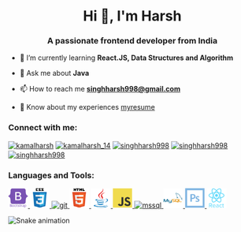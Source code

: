 <h1 align="center">Hi 👋, I'm Harsh</h1>
<h3 align="center">A passionate frontend developer from India</h3>

- 🌱 I’m currently learning **React.JS, Data Structures and Algorithm**

- 💬 Ask me about **Java**

- 📫 How to reach me **singhharsh998@gmail.com**

- 📄 Know about my experiences [myresume](https://drive.google.com/file/d/1W9fgtQwZ5ufzDi0JuVpccr5oO1vTUTHr/view?usp=sharing)

<h3 align="left">Connect with me:</h3>
<p align="left">
<a href="https://linkedin.com/in/kamalharsh" target="blank"><img align="center" src="https://raw.githubusercontent.com/rahuldkjain/github-profile-readme-generator/master/src/images/icons/Social/linked-in-alt.svg" alt="kamalharsh" height="30" width="40" /></a>
<a href="https://instagram.com/kamalharsh_14" target="blank"><img align="center" src="https://raw.githubusercontent.com/rahuldkjain/github-profile-readme-generator/master/src/images/icons/Social/instagram.svg" alt="kamalharsh_14" height="30" width="40" /></a>
<a href="https://www.codechef.com/users/singhharsh998" target="blank"><img align="center" src="https://cdn.jsdelivr.net/npm/simple-icons@3.1.0/icons/codechef.svg" alt="singhharsh998" height="30" width="40" /></a>
<a href="https://www.hackerrank.com/singhharsh998" target="blank"><img align="center" src="https://raw.githubusercontent.com/rahuldkjain/github-profile-readme-generator/master/src/images/icons/Social/hackerrank.svg" alt="singhharsh998" height="30" width="40" /></a>
<a href="https://auth.geeksforgeeks.org/user/singhharsh998" target="blank"><img align="center" src="https://raw.githubusercontent.com/rahuldkjain/github-profile-readme-generator/master/src/images/icons/Social/geeks-for-geeks.svg" alt="singhharsh998" height="30" width="40" /></a>
</p>

<h3 align="left">Languages and Tools:</h3>
<p align="left"> <a href="https://getbootstrap.com" target="_blank" rel="noreferrer"> <img src="https://raw.githubusercontent.com/devicons/devicon/master/icons/bootstrap/bootstrap-plain-wordmark.svg" alt="bootstrap" width="40" height="40"/> </a> <a href="https://www.w3schools.com/css/" target="_blank" rel="noreferrer"> <img src="https://raw.githubusercontent.com/devicons/devicon/master/icons/css3/css3-original-wordmark.svg" alt="css3" width="40" height="40"/> </a> <a href="https://git-scm.com/" target="_blank" rel="noreferrer"> <img src="https://www.vectorlogo.zone/logos/git-scm/git-scm-icon.svg" alt="git" width="40" height="40"/> </a> <a href="https://www.w3.org/html/" target="_blank" rel="noreferrer"> <img src="https://raw.githubusercontent.com/devicons/devicon/master/icons/html5/html5-original-wordmark.svg" alt="html5" width="40" height="40"/> </a> <a href="https://www.java.com" target="_blank" rel="noreferrer"> <img src="https://raw.githubusercontent.com/devicons/devicon/master/icons/java/java-original.svg" alt="java" width="40" height="40"/> </a> <a href="https://developer.mozilla.org/en-US/docs/Web/JavaScript" target="_blank" rel="noreferrer"> <img src="https://raw.githubusercontent.com/devicons/devicon/master/icons/javascript/javascript-original.svg" alt="javascript" width="40" height="40"/> </a> <a href="https://www.microsoft.com/en-us/sql-server" target="_blank" rel="noreferrer"> <img src="https://www.svgrepo.com/show/303229/microsoft-sql-server-logo.svg" alt="mssql" width="40" height="40"/> </a> <a href="https://www.mysql.com/" target="_blank" rel="noreferrer"> <img src="https://raw.githubusercontent.com/devicons/devicon/master/icons/mysql/mysql-original-wordmark.svg" alt="mysql" width="40" height="40"/> </a> <a href="https://www.photoshop.com/en" target="_blank" rel="noreferrer"> <img src="https://raw.githubusercontent.com/devicons/devicon/master/icons/photoshop/photoshop-line.svg" alt="photoshop" width="40" height="40"/> </a> <a href="https://reactjs.org/" target="_blank" rel="noreferrer"> <img src="https://raw.githubusercontent.com/devicons/devicon/master/icons/react/react-original-wordmark.svg" alt="react" width="40" height="40"/> </a> </p>

![Snake animation](https://github.com/kamalharsh14/kamalharsh14/blob/output/github-contribution-grid-snake.svg)

